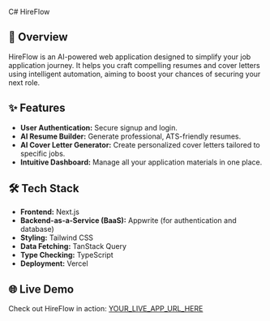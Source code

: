 C# HireFlow

## 🚀 Overview

HireFlow is an AI-powered web application designed to simplify your job application journey. It helps you craft compelling resumes and cover letters using intelligent automation, aiming to boost your chances of securing your next role.

## ✨ Features

* **User Authentication:** Secure signup and login.
* **AI Resume Builder:** Generate professional, ATS-friendly resumes.
* **AI Cover Letter Generator:** Create personalized cover letters tailored to specific jobs.
* **Intuitive Dashboard:** Manage all your application materials in one place.

## 🛠️ Tech Stack

* **Frontend:** Next.js
* **Backend-as-a-Service (BaaS):** Appwrite (for authentication and database)
* **Styling:** Tailwind CSS
* **Data Fetching:** TanStack Query
* **Type Checking:** TypeScript
* **Deployment:** Vercel

## 🌐 Live Demo

Check out HireFlow in action: [YOUR_LIVE_APP_URL_HERE](YOUR_LIVE_APP_URL_HERE)